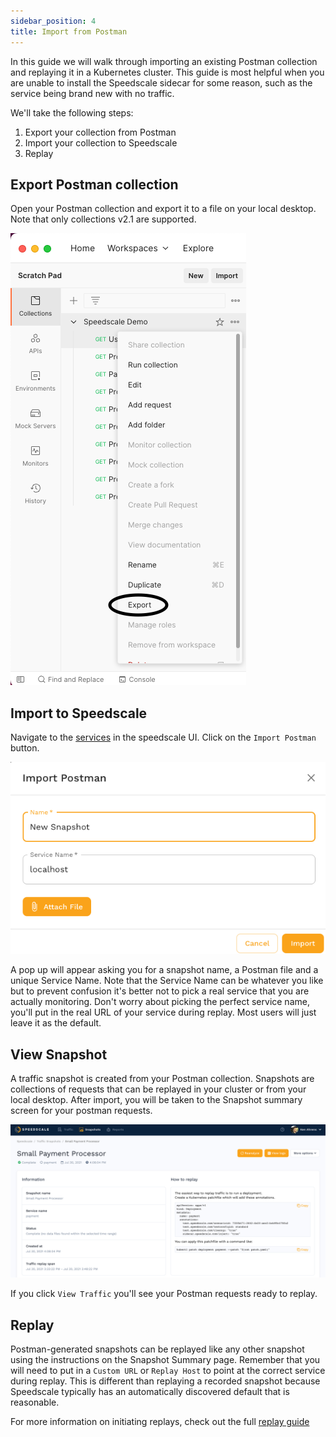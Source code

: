 ```yaml
---
sidebar_position: 4
title: Import from Postman
---
```


In this guide we will walk through importing an existing Postman collection and replaying it in a Kubernetes cluster. This guide is most helpful when you are unable to install the Speedscale sidecar for some reason, such as the service being brand new with no traffic.

We'll take the following steps:

1. Export your collection from Postman
2. Import your collection to Speedscale
3. Replay

## Export Postman collection

Open your Postman collection and export it to a file on your local desktop. Note that only collections v2.1 are supported.

![Postman Export](./postman/postman-export.png)

## Import to Speedscale

Navigate to the [services](https://app.speedscale.com) in the speedscale UI. Click on the `Import Postman` button.

![Postman Import](./postman/postman-import.png)

A pop up will appear asking you for a snapshot name, a Postman file and a unique Service Name. Note that the Service Name can be whatever you like but to prevent confusion it's better not to pick a real service that you are actually monitoring. Don't worry about picking the perfect service name, you'll put in the real URL of your service during replay. Most users will just leave it as the default.

## View Snapshot

A traffic snapshot is created from your Postman collection. Snapshots are collections of requests that can be replayed in your cluster or from your local desktop. After import, you will be taken to the Snapshot summary screen for your postman requests.

![Snapshot](./snapshot.png)

If you click `View Traffic` you'll see your Postman requests ready to replay.

## Replay

Postman-generated snapshots can be replayed like any other snapshot using the instructions on the Snapshot Summary page.  Remember that you will need to put in a `Custom URL` or `Replay Host` to point at the correct service during replay. This is different than replaying a recorded snapshot because Speedscale typically has an automatically discovered default that is reasonable.

For more information on initiating replays, check out the full [replay guide](./replay/README.md)